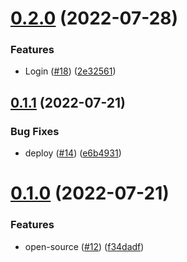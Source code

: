 # [0.2.0](https://github.com/kabir0x23/NewsFlash/compare/v0.1.1...v0.2.0) (2022-07-28)


### Features

* Login ([#18](https://github.com/kabir0x23/NewsFlash/issues/18)) ([2e32561](https://github.com/kabir0x23/NewsFlash/commit/2e325619f7213fac6a1c0085e44c8b890aee64dc))



## [0.1.1](https://github.com/kabir0x23/NewsFlash/compare/v0.1.0...v0.1.1) (2022-07-21)


### Bug Fixes

* deploy ([#14](https://github.com/kabir0x23/NewsFlash/issues/14)) ([e6b4931](https://github.com/kabir0x23/NewsFlash/commit/e6b493166dbe96e38337f673b8ec446ae5eb68ab))



# [0.1.0](https://github.com/kabir0x23/NewsFlash/compare/f34dadfdd25b18fe1d66a10e81d2a722b1aeb8d7...v0.1.0) (2022-07-21)


### Features

* open-source ([#12](https://github.com/kabir0x23/NewsFlash/issues/12)) ([f34dadf](https://github.com/kabir0x23/NewsFlash/commit/f34dadfdd25b18fe1d66a10e81d2a722b1aeb8d7))



